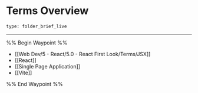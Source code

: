 # Terms Overview
 
```ccard
type: folder_brief_live
```
 
---

%% Begin Waypoint %%
- [[Web Dev/5 - React/5.0 - React First Look/Terms/JSX]]
- [[React]]
- [[Single Page Application]]
- [[Vite]]

%% End Waypoint %%